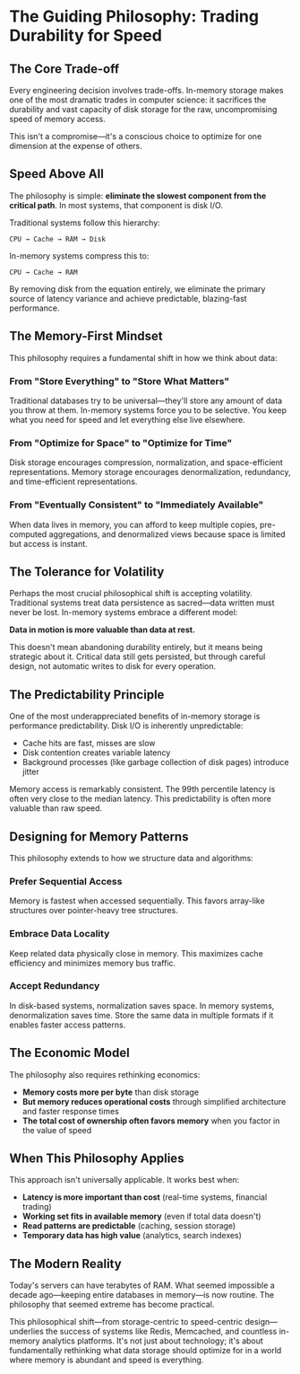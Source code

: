 # The Guiding Philosophy: Trading Durability for Speed

## The Core Trade-off

Every engineering decision involves trade-offs. In-memory storage makes one of the most dramatic trades in computer science: it sacrifices the durability and vast capacity of disk storage for the raw, uncompromising speed of memory access.

This isn't a compromise—it's a conscious choice to optimize for one dimension at the expense of others.

## Speed Above All

The philosophy is simple: **eliminate the slowest component from the critical path**. In most systems, that component is disk I/O.

Traditional systems follow this hierarchy:
```
CPU → Cache → RAM → Disk
```

In-memory systems compress this to:
```
CPU → Cache → RAM
```

By removing disk from the equation entirely, we eliminate the primary source of latency variance and achieve predictable, blazing-fast performance.

## The Memory-First Mindset

This philosophy requires a fundamental shift in how we think about data:

### From "Store Everything" to "Store What Matters"
Traditional databases try to be universal—they'll store any amount of data you throw at them. In-memory systems force you to be selective. You keep what you need for speed and let everything else live elsewhere.

### From "Optimize for Space" to "Optimize for Time"
Disk storage encourages compression, normalization, and space-efficient representations. Memory storage encourages denormalization, redundancy, and time-efficient representations.

### From "Eventually Consistent" to "Immediately Available"
When data lives in memory, you can afford to keep multiple copies, pre-computed aggregations, and denormalized views because space is limited but access is instant.

## The Tolerance for Volatility

Perhaps the most crucial philosophical shift is accepting volatility. Traditional systems treat data persistence as sacred—data written must never be lost. In-memory systems embrace a different model:

**Data in motion is more valuable than data at rest.**

This doesn't mean abandoning durability entirely, but it means being strategic about it. Critical data still gets persisted, but through careful design, not automatic writes to disk for every operation.

## The Predictability Principle

One of the most underappreciated benefits of in-memory storage is performance predictability. Disk I/O is inherently unpredictable:
- Cache hits are fast, misses are slow
- Disk contention creates variable latency
- Background processes (like garbage collection of disk pages) introduce jitter

Memory access is remarkably consistent. The 99th percentile latency is often very close to the median latency. This predictability is often more valuable than raw speed.

## Designing for Memory Patterns

This philosophy extends to how we structure data and algorithms:

### Prefer Sequential Access
Memory is fastest when accessed sequentially. This favors array-like structures over pointer-heavy tree structures.

### Embrace Data Locality
Keep related data physically close in memory. This maximizes cache efficiency and minimizes memory bus traffic.

### Accept Redundancy
In disk-based systems, normalization saves space. In memory systems, denormalization saves time. Store the same data in multiple formats if it enables faster access patterns.

## The Economic Model

The philosophy also requires rethinking economics:

- **Memory costs more per byte** than disk storage
- **But memory reduces operational costs** through simplified architecture and faster response times
- **The total cost of ownership often favors memory** when you factor in the value of speed

## When This Philosophy Applies

This approach isn't universally applicable. It works best when:

- **Latency is more important than cost** (real-time systems, financial trading)
- **Working set fits in available memory** (even if total data doesn't)
- **Read patterns are predictable** (caching, session storage)
- **Temporary data has high value** (analytics, search indexes)

## The Modern Reality

Today's servers can have terabytes of RAM. What seemed impossible a decade ago—keeping entire databases in memory—is now routine. The philosophy that seemed extreme has become practical.

This philosophical shift—from storage-centric to speed-centric design—underlies the success of systems like Redis, Memcached, and countless in-memory analytics platforms. It's not just about technology; it's about fundamentally rethinking what data storage should optimize for in a world where memory is abundant and speed is everything.